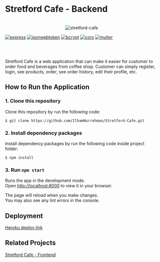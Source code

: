 # Stretford Cafe - Backend

<br/>

<div style="display:flex; justify-content:center">
    <img src="public/images/coffee 1.png" alt="stretford-cafe" />
</div>

[![express](https://img.shields.io/npm/v/express?label=express)](https://www.npmjs.com/package/express)
[![jsonwebtoken](https://img.shields.io/npm/v/jsonwebtoken?label=jsonwebtoken)](https://www.npmjs.com/package/jsonwebtoken)
[![bcrypt](https://img.shields.io/npm/v/bcrypt?label=bcrypt)](https://www.npmjs.com/package/bcrypt)
[![cors](https://img.shields.io/npm/v/cors?label=cors)](https://www.npmjs.com/package/cors)
[![multer](https://img.shields.io/npm/v/multer?label=multer)](https://www.npmjs.com/package/multer)

<br/>

<br/>

Stretford Cafe is a web application that can make it easier for customer to order food and beverages from coffee shop. Customer can simply register, login, see products, order, see order history, edit their profile, etc.

## How to Run the Application

### 1. Clone this repository

Clone this repository by run the following code:

```
$ git clone https://github.com/IlhamNurrohman/Stretford-Cafe.git
```

### 2. Install dependency packages

Install dependency packages by run the following code inside project folder:

```
$ npm install
```

### 3. Run `npm start`

Runs the app in the development mode.\
Open [http://localhost:8000](http://localhost:8000) to view it in your browser.

The page will reload when you make changes.\
You may also see any lint errors in the console.

## Deployment

[Heroku deploy link](https://stretford-cafe.herokuapp.com/)

## Related Projects

[Stretford Cafe - Frontend](https://stretford-cafe-react.netlify.app)